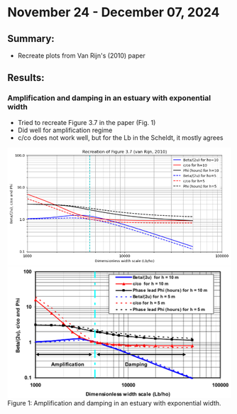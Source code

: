 # November 24 - December 07, 2024

## Summary:
- Recreate plots from Van Rijn's (2010) paper

## Results:
### Amplification and damping in an estuary with exponential width
- Tried to recreate Figure 3.7 in the paper (Fig. 1)
- Did well for amplification regime
- c/co does not work well, but for the Lb in the Scheldt, it mostly agrees

![Fig3.7copy](../Figures/120524meeting/vanRijn2010Fig37_copy.png)<br>
![Fig3.7](../Figures/120524meeting/vanRijn2010Fig37.png)<br>
Figure 1: Amplification and damping in an estuary with exponential width.